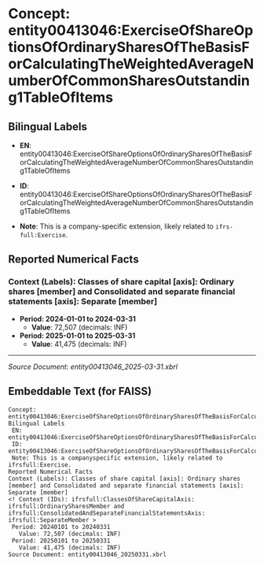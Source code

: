 # Concept: entity00413046:ExerciseOfShareOptionsOfOrdinarySharesOfTheBasisForCalculatingTheWeightedAverageNumberOfCommonSharesOutstanding1TableOfItems

## Bilingual Labels
- **EN**: entity00413046:ExerciseOfShareOptionsOfOrdinarySharesOfTheBasisForCalculatingTheWeightedAverageNumberOfCommonSharesOutstanding1TableOfItems

- **ID**: entity00413046:ExerciseOfShareOptionsOfOrdinarySharesOfTheBasisForCalculatingTheWeightedAverageNumberOfCommonSharesOutstanding1TableOfItems
- **Note**: This is a company-specific extension, likely related to `ifrs-full:Exercise`.

## Reported Numerical Facts

### **Context (Labels): Classes of share capital [axis]: Ordinary shares [member] and Consolidated and separate financial statements [axis]: Separate [member]**
<!-- Context (IDs): ifrs-full:ClassesOfShareCapitalAxis: ifrs-full:OrdinarySharesMember and ifrs-full:ConsolidatedAndSeparateFinancialStatementsAxis: ifrs-full:SeparateMember -->
- **Period: 2024-01-01 to 2024-03-31**
  - **Value**: 72,507 (decimals: INF)
- **Period: 2025-01-01 to 2025-03-31**
  - **Value**: 41,475 (decimals: INF)

---
*Source Document: entity00413046_2025-03-31.xbrl*
## Embeddable Text (for FAISS)
```text
Concept: entity00413046:ExerciseOfShareOptionsOfOrdinarySharesOfTheBasisForCalculatingTheWeightedAverageNumberOfCommonSharesOutstanding1TableOfItems
Bilingual Labels
 EN: entity00413046:ExerciseOfShareOptionsOfOrdinarySharesOfTheBasisForCalculatingTheWeightedAverageNumberOfCommonSharesOutstanding1TableOfItems
 ID: entity00413046:ExerciseOfShareOptionsOfOrdinarySharesOfTheBasisForCalculatingTheWeightedAverageNumberOfCommonSharesOutstanding1TableOfItems
 Note: This is a companyspecific extension, likely related to ifrsfull:Exercise.
Reported Numerical Facts
Context (Labels): Classes of share capital [axis]: Ordinary shares [member] and Consolidated and separate financial statements [axis]: Separate [member]
<! Context (IDs): ifrsfull:ClassesOfShareCapitalAxis: ifrsfull:OrdinarySharesMember and ifrsfull:ConsolidatedAndSeparateFinancialStatementsAxis: ifrsfull:SeparateMember >
 Period: 20240101 to 20240331
   Value: 72,507 (decimals: INF)
 Period: 20250101 to 20250331
   Value: 41,475 (decimals: INF)
Source Document: entity00413046_20250331.xbrl
```